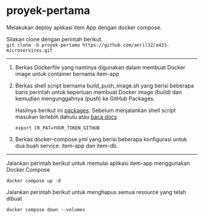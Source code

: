 # proyek-pertama
Melakukan deploy aplikasi item App dengan docker compose.

Silakan clone dengan perintah berikut.<br>
`git clone -b proyek-pertama https://github.com/anril32/a433-microservices.git`

---

1. Berkas Dockerfile yang nantinya digunakan dalam membuat Docker image untuk container bernama item-app
2. Berkas shell script bernama build_push_image.sh yang berisi beberapa baris perintah untuk keperluan membuat Docker image (build) dan kemudian mengunggahnya (push) ke GitHub Packages.

   Hasilnya berikut ini [packages](https://github.com/users/anril32/packages/container/package/item-app). Sebelum menjalankan shell script masukan terlebih dahulu atau [baca docs](https://docs.github.com/en/packages/working-with-a-github-packages-registry/working-with-the-container-registry)
      
   ```
   export CR_PAT=YOUR_TOKEN_GITHUB
   ```

3. Berkas docker-compose.yml yang berisi beberapa konfigurasi untuk dua buah service: item-app dan item-db.

---
Jalankan perintah berikut untuk memulai aplikasi item-app menggunakan Docker Compose

```
docker compose up -d
```

Jalankan perintah berikut untuk menghapus semua resource yang telah dibuat

```
docker compose down --volumes
```
